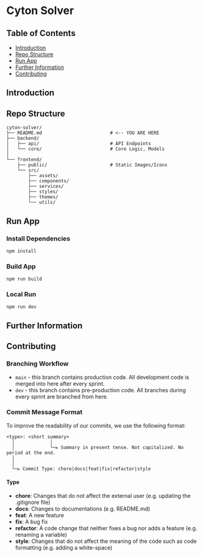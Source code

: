 # Cyton Solver

## Table of Contents
- [Introduction](#introduction)
- [Repo Structure](#repo-structure)
- [Run App](#run-app)
- [Further Information](#further-information)
- [Contributing](#contributing)

## Introduction
<!-- TO DO -->

## Repo Structure
```
cyton-solver/
├── README.md                         # <-- YOU ARE HERE
├── backend/                         
│   ├── api/                          # API Endpoints               
│   └── core/                         # Core Logic, Models
│         
└── frontend/                        
    ├── public/                       # Static Images/Icons
    └── src/
        ├── assets/
        ├── components/
        ├── services/
        ├── styles/
        ├── themes/
        └── utils/
```

## Run App

### Install Dependencies
```
npm install
```

### Build App
```
npm run build
```

### Local Run
```
npm run dev
```

## Further Information

<!-- TO DO -->

## Contributing

### Branching Workflow
- ```main``` - this branch contains production code. All development code is merged into here after every sprint.
- ```dev``` - this branch contains pre-production code. All branches during every sprint are branched from here.

### Commit Message Format
To improve the readability of our commits, we use the following format:
```
<type>: <short summary>
  │             │
  │             └─⫸ Summary in present tense. Not capitalized. No period at the end.
  │       
  │       
  └─⫸ Commit Type: chore|docs|feat|fix|refactor|style
```

#### Type
* **chore**: Changes that do not affect the external user (e.g. updating the .gitignore file)
* **docs**: Changes to documentations (e.g. README.md)
* **feat**: A new feature
* **fix**: A bug fix
* **refactor**: A code change that neither fixes a bug nor adds a feature (e.g. renaming a variable)
* **style**: Changes that do not affect the meaning of the code such as code formatting (e.g. adding a white-space)